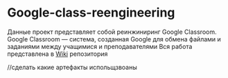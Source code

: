 # Google-class-reengineering
Данные проект представляет собой реинжиниринг Google Classroom.
Google Classroom — система, созданная Google для обмена файлами и заданиями между учащимися и преподавателями 
Вся работа представлена в [Wiki](https://github.com/lnstnkv/Google-class-reengineering/wiki) репозитория

//сделать какие артефакты испольщзвоаны
